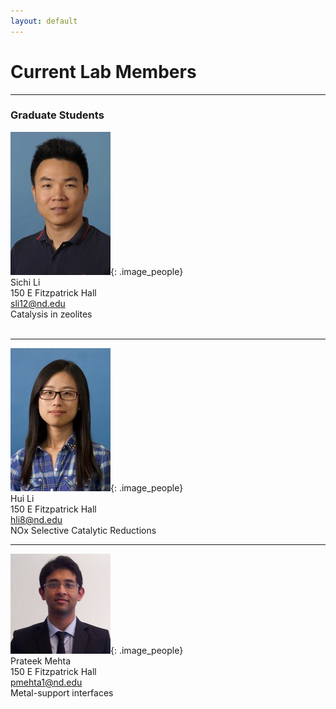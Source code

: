 ```yaml
---
layout: default
---
```

# Current Lab Members

* * *
### Graduate Students

![](/group_data/people_photos/sli12.jpg){: .image_people} <br/>Sichi Li<br/>150 E Fitzpatrick Hall<br/>sli12@nd.edu <br/>Catalysis in zeolites <br/><br/>
* * *
![](/group_data/people_photos/hli8.jpeg){: .image_people} <br/>Hui Li<br/>150 E Fitzpatrick Hall<br/>hli8@nd.edu<br/>NOx Selective Catalytic Reductions
* * *
![](/group_data/people_photos/pmehta1.jpg){: .image_people} <br/>Prateek Mehta<br/>150 E Fitzpatrick Hall<br/>pmehta1@nd.edu  <br/>Metal-support interfaces<br/><br/>
